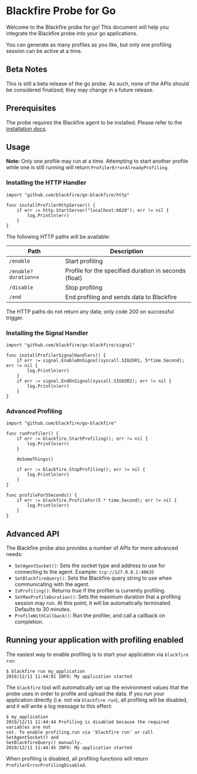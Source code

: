 Blackfire Probe for Go
======================

Welcome to the Blackfire probe for go! This document will help you integrate the
Blackfire probe into your go applications.

You can generate as many profiles as you like, but only one profiling session
can be active at a time.

Beta Notes
----------

This is still a beta release of the go probe. As such, none of the APIs should
be considered finalized; they may change in a future release.

Prerequisites
-------------

The probe requires the Blackfire agent to be installed.
Please refer to the [installation docs](https://blackfire.io/docs/up-and-running/installation).

Usage
-----

**Note:** Only one profile may run at a time. Attempting to start another
profile while one is still running will return `ProfilerErrorAlreadyProfiling`.

### Installing the HTTP Handler

```golang
import "github.com/blackfire/go-blackfire/http"

func installProfilerHttpServer() {
	if err := http.StartServer("localhost:6020"); err != nil {
		log.Println(err)
	}
}
```

The following HTTP paths will be available:

| Path                 | Description                                           |
| -------------------- | ----------------------------------------------------- |
| `/enable`            | Start profiling                                       |
| `/enable?duration=x` | Profile for the specified duration in seconds (float) |
| `/disable`           | Stop profiling                                        |
| `/end`               | End profiling and sends data to Blackfire             |

The HTTP paths do not return any data; only code 200 on successful trigger.

### Installing the Signal Handler

```golang
import "github.com/blackfire/go-blackfire/signal"

func installProfilerSignalHandlers() {
	if err := signal.EnableOnSignal(syscall.SIGUSR1, 5*time.Second); err != nil {
		log.Println(err)
	}
	if err := signal.EndOnSignal(syscall.SIGUSR2); err != nil {
		log.Println(err)
	}
}
```

### Advanced Profiling

```golang
import "github.com/blackfire/go-blackfire"

func runProfiler() {
	if err := blackfire.StartProfiling(); err != nil {
		log.Println(err)
	}

	doSomeThings()

	if err := blackfire.StopProfiling(); err != nil {
		log.Println(err)
	}
}

func profileFor5Seconds() {
	if err := blackfire.ProfileFor(5 * time.Second); err != nil {
		log.Println(err)
	}
}
```

Advanced API
------------

The Blackfire probe also provides a number of APIs for more advanced needs:

- `SetAgentSocket()`: Sets the socket type and address to use for connecting to
  the agent. Example: `tcp://127.0.0.1:40635`
- `SetBlackfireQuery()`: Sets the Blackfire query string to use when
  communicating with the agent.
- `IsProfiling()`: Returns true if the profiler is currently profiling.
- `SetMaxProfileDuration()`: Sets the maximum duration that a profiling session
  may run. At this point, it will be automatically terminated. Defaults to 30 minutes.
- `ProfileWithCallback()`: Run the profiler, and call a callback on completion.

Running your application with profiling enabled
-----------------------------------------------

The easiest way to enable profiling is to start your application via `blackfire run`:

```
$ blackfire run my_application
2019/12/11 11:44:01 INFO: My application started
```

The `blackfire` tool will automatically set up the environment values that the
probe uses in order to profile and upload the data. If you run your application
directly (i.e. not via `blackfire run`), all profiling will be disabled, and it
will write a log message to this effect:

```
$ my_application
2019/12/11 11:44:44 Profiling is disabled because the required variables are not
set. To enable profiling,run via 'blackfire run' or call SetAgentSocket() and
SetBlackfireQuery() manually.
2019/12/11 11:44:45 INFO: My application started
```

When profiling is disabled, all profiling functions will return
`ProfilerErrorProfilingDisabled`.
